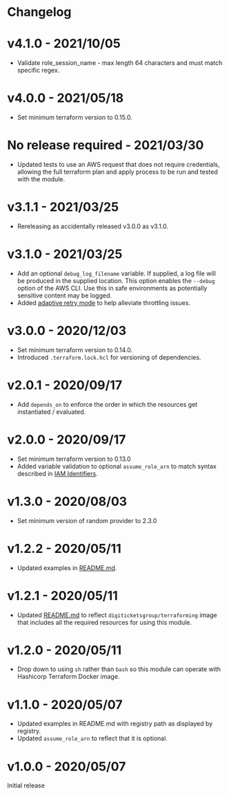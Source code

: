 # Changelog

# v4.1.0 - 2021/10/05

- Validate role_session_name - max length 64 characters and must match specific regex.

# v4.0.0 - 2021/05/18

- Set minimum terraform version to 0.15.0.

# No release required - 2021/03/30

- Updated tests to use an AWS request that does not require credentials, allowing the full terraform plan and apply
  process to be run and tested with the module.

# v3.1.1 - 2021/03/25

- Rereleasing as accidentally released v3.0.0 as v3.1.0.

# v3.1.0 - 2021/03/25

- Add an optional `debug_log_filename` variable. If supplied, a log file will be produced in the supplied location. This
  option enables the `--debug` option of the AWS CLI. Use this in safe environments as potentially sensitive content may
  be logged.
- Added [adaptive retry mode](https://docs.aws.amazon.com/cli/latest/userguide/cli-configure-retries.html#cli-usage-retries-modes-adaptive)
  to help alleviate throttling issues.

# v3.0.0 - 2020/12/03

- Set minimum terraform version to 0.14.0.
- Introduced `.terraform.lock.hcl` for versioning of dependencies.

# v2.0.1 - 2020/09/17

- Add `depends_on` to enforce the order in which the resources get instantiated / evaluated.

# v2.0.0 - 2020/09/17

- Set minimum terraform version to 0.13.0
- Added variable validation to optional `assume_role_arn` to match syntax described in
  [IAM Identifiers](https://docs.aws.amazon.com/IAM/latest/UserGuide/reference_identifiers.html).

# v1.3.0 - 2020/08/03

- Set minimum version of random provider to 2.3.0

# v1.2.2 - 2020/05/11

- Updated examples in [README.md](README.md).

# v1.2.1 - 2020/05/11

- Updated [README.md](README.md) to reflect `digiticketsgroup/terraforming` image that includes all the required
  resources for using this module.

# v1.2.0 - 2020/05/11

- Drop down to using `sh` rather than `bash` so this module can operate with Hashicorp Terraform Docker image.

# v1.1.0 - 2020/05/07

- Updated examples in README.md with registry path as displayed by registry.
- Updated `assume_role_arn` to reflect that it is optional.

# v1.0.0 - 2020/05/07
Initial release
